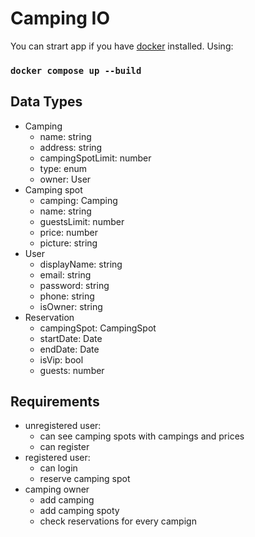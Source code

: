 # Camping IO
You can strart app if you have [docker](https://www.docker.com/) installed.
Using:
### `docker compose up --build`
## Data Types
- Camping
  - name: string
  - address: string
  - campingSpotLimit: number
  - type: enum
  - owner: User
- Camping spot
  - camping: Camping
  - name: string
  - guestsLimit: number
  - price: number
  - picture: string
- User
  - displayName: string
  - email: string
  - password: string
  - phone: string
  - isOwner: string
- Reservation
  - campingSpot: CampingSpot
  - startDate: Date
  - endDate: Date
  - isVip: bool
  - guests: number

## Requirements
- unregistered user: 
  - can see camping spots with campings and prices 
  - can register
- registered user:
  - can login
  - reserve camping spot
- camping owner
  - add camping
  - add camping spoty
  - check reservations for every campign
